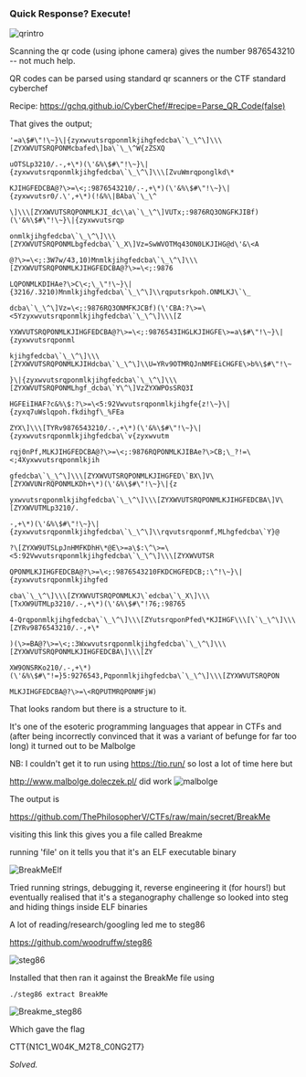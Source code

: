 ### Quick Response? Execute!



![qrintro](https://user-images.githubusercontent.com/47631344/205964850-2c989403-eb3a-4f8e-86bb-a0fa92b0593a.png)


Scanning the qr code (using iphone camera) gives the number 9876543210 -- not much help.

QR codes can be parsed using standard qr scanners or the CTF standard cyberchef

Recipe: <https://gchq.github.io/CyberChef/#recipe=Parse_QR_Code(false)>

That gives the output;
```
'=a\$#\"!\~}\|{zyxwvutsrqponmlkjihgfedcba\`\_\^\]\\\[ZYXWVUTSRQPONMcbafed\]ba\`\_\^W{zZSXQ

uOTSLp3210/.-,+\*)(\'&%\$#\"!\~}\|{zyxwvutsrqponmlkjihgfedcba\`\_\^\]\\\[ZvuWmrqponglkd\*

KJIHGFEDCBA@?\>=\<;:9876543210/.-,+\*)(\'&%\$#\"!\~}\|{zyxwvutsr0/.\',+\*)(!&%\|BAba\`\_\^

\]\\\[ZYXWVUTSRQPONMLKJI_dc\\a\`\_\^\]VUTx;:9876RQ3ONGFKJIBf)(\'&%\$#\"!\~}\|{zyxwvutsrqp

onmlkjihgfedcba\`\_\^\]\\\[ZYXWVUTSRQPONMLbgfedcba\`\_X\]Vz=SwWVOTMq43ON0LKJIHG@d\'&\<A

@?\>=\<;:3W7w/43,10)Mnmlkjihgfedcba\`\_\^\]\\\[ZYXWVUTSRQPONMLKJIHGFEDCBA@?\>=\<;:9876

LQPONMLKDIHAe?\>C\<;\_\"!\~}\|{3216/.3210)Mnmlkjihgfedcba\`\_\^\]\\rqputsrkpoh.ONMLKJ\`\_

dcba\`\_\^\]Vz=\<;:9876RQ3ONMFKJCBf)(\'CBA:?\>=\<5Yzyxwvutsrqponmlkjihgfedcba\`\_\^\]\\\[Z

YXWVUTSRQPONMLKJIHGFEDCBA@?\>=\<;:9876543IHGLKJIHGFE\>=a\$#\"!\~}\|{zyxwvutsrqponml

kjihgfedcba\`\_\^\]\\\[ZYXWVUTSRQPONMLKJIHdcba\`\_\^\]\\U=YRv9OTMRQJnNMFEiCHGFE\>b%\$#\"!\~

}\|{zyxwvutsrqponmlkjihgfedcba\`\_\^\]\\\[ZYXWVUTSRQPONMLhgf_dcba\`Y\^\]VzZYXWPOsSRQ3I

HGFEiIHAF?c&%\$:?\>=\<5:92Vwvutsrqponmlkjihgfe{z!\~}\|{zyxq7uWslqpoh.fkdihgf\_%FEa

ZYX\]\\\[TYRv9876543210/.-,+\*)(\'&%\$#\"!\~}\|{zyxwvutsrqponmlkjihgfedcba\`v{zyxwvutm

rqj0nPf,MLKJIHGFEDCBA@?\>=\<;:9876RQPONMLKJIBAe?\>CB;\_?!=\<;4Xyxwvutsrqponmlkjih

gfedcba\`\_\^\]\\\[ZYXWVUTSRQPONMLKJIHGFED\`BX\]V\[ZYXWVUNrRQPONMLKDh+\*)(\'&%\$#\"!\~}\|{z

yxwvutsrqponmlkjihgfedcba\`\_\^\]\\\[ZYXWVUTSRQPONMLKJIHGFEDCBA\]V\[ZYXWVUTMLp3210/.

-,+\*)(\'&%\$#\"!\~}\|{zyxwvutsrqponmlkjihgfedcba\`\_\^\]\\rqvutsrqponmf,MLhgfedcba\`Y}@

?\[ZYXW9UTSLpJnHMFKDhH\*@E\>=a\$:\^\>=\<5:92Vwvutsrqponmlkjihgfedcba\`\_\^\]\\\[ZYXWVUTSR

QPONMLKJIHGFEDCBA@?\>=\<;:9876543210FKDCHGFEDCB;:\^!\~}\|{zyxwvutsrqponmlkjihgfed

cba\`\_\^\]\\\[ZYXWVUTSRQPONMLKJ\`edcba\`\_X\]\\\[TxXW9UTMLp3210/.-,+\*)(\'&%\$#\"!76;:98765

4-Qrqponmlkjihgfedcba\`\_\^\]\\\[ZYutsrqponPfed\*KJIHGF\\\[\`\_\^\]\\\[ZYRv9876543210/.-,+\*

)(\>=BA@?\>=\<;:3Wxwvutsrqponmlkjihgfedcba\`\_\^\]\\\[ZYXWVUTSRQPONMLKJIHGFEDCBA\]\\\[ZY

XW9ONSRKo210/.-,+\*)(\'&%\$#\"!=}5:9276543,Pqponmlkjihgfedcba\`\_\^\]\\\[ZYXWVUTSRQPON

MLKJIHGFEDCBA@?\>=\<RQPUTMRQPONMFjW)
```

That looks random but there is a structure to it.

It's one of the esoteric programming languages that appear in CTFs and (after being incorrectly convinced that it was a variant of befunge for
far too long) it turned out to be Malbolge

NB: I couldn't get it to run using <https://tio.run/> so lost a lot of time here but

<http://www.malbolge.doleczek.pl/> did work
![malbolge](https://user-images.githubusercontent.com/47631344/205965459-8a244081-7874-4c8b-abdc-9b6c85cc39f9.png)


The output is

<https://github.com/ThePhilosopherV/CTFs/raw/main/secret/BreakMe>

visiting this link this gives you a file called Breakme

running 'file' on it tells you that it's an ELF executable binary

![BreakMeElf](https://user-images.githubusercontent.com/47631344/205965523-ed4420c8-be15-4f68-a820-22a07b1cfb02.png)


Tried running strings, debugging it, reverse engineering it (for hours!)
but eventually realised that it's a steganography challenge so looked
into steg and hiding things inside ELF binaries

A lot of reading/research/googling led me to steg86

<https://github.com/woodruffw/steg86>

![steg86](https://user-images.githubusercontent.com/47631344/205965681-cc604b94-f2ac-4383-a8ed-bd6659dd2e13.PNG)


Installed that then ran it against the BreakMe file using

``./steg86 extract BreakMe``

![Breakme_steg86](https://user-images.githubusercontent.com/47631344/205965564-c5229307-a97e-4ed3-b095-b7234b89ef44.PNG)


Which gave the flag

CTT{N1C1_W04K_M2T8_C0NG2T7}

*Solved.*
